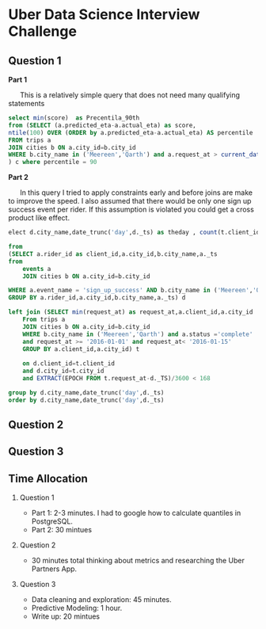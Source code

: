 # Uber Data Science Interview Challenge 

## Question 1
**Part 1**

&nbsp;&nbsp;&nbsp;&nbsp;&nbsp; This is a relatively simple query that does not need many qualifying statements

```sql
select min(score)  as Precentila_90th 
from (SELECT (a.predicted_eta-a.actual_eta) as score, 
ntile(100) OVER (ORDER by a.predicted_eta-a.actual_eta) AS percentile
FROM trips a
JOIN cities b ON a.city_id=b.city_id 
WHERE b.city_name in ('Meereen','Qarth') and a.request_at > current_date - 30
) c where percentile = 90
```

**Part 2**

&nbsp;&nbsp;&nbsp;&nbsp;&nbsp; In this query I tried to apply constraints early and before joins are make to improve the speed. I also assumed that there would be only one sign up success event per rider.  If this assumption is violated you could get a cross product like effect.    

```sql
elect d.city_name,date_trunc('day',d._ts) as theday , count(t.client_id) as num_rides, count(d.client_id) as num_events,div(100.0*count(t.city_id), count(d.client_id)) as Precent_Rides_Completed

from 
(SELECT a.rider_id as client_id,a.city_id,b.city_name,a._ts
from 
	events a	
 	JOIN cities b ON a.city_id=b.city_id

WHERE a.event_name = 'sign_up_success' AND b.city_name in ('Meereen','Qarth') AND a._ts >= '2016-01-01' and a._ts < '2016-01-08'
GROUP BY a.rider_id,a.city_id,b.city_name,a._ts) d

left join (SELECT min(request_at) as request_at,a.client_id,a.city_id
	From trips a
	JOIN cities b ON a.city_id=b.city_id 
	WHERE b.city_name in ('Meereen','Qarth') and a.status ='complete'
	and request_at >= '2016-01-01' and request_at< '2016-01-15' 
	GROUP BY a.client_id,a.city_id) t 
	
	on d.client_id=t.client_id 
	and d.city_id=t.city_id 
	and EXTRACT(EPOCH FROM t.request_at-d._TS)/3600 < 168	

group by d.city_name,date_trunc('day',d._ts)
order by d.city_name,date_trunc('day',d._ts)
```

## Question 2

## Question 3

## Time Allocation
 
 
1. Question 1
 
 	* Part 1: 2-3 minutes.  I had to google how to calculate quantiles in PostgreSQL. 
 	* Part 2: 30 mintues
2. Question 2
 	* 30 minutes total thinking about metrics and researching the Uber Partners App.

3. Question 3
 	* Data cleaning and exploration: 45 minutes.
 	* Predictive Modeling: 1 hour.  
 	* Write up: 20 mintues 
 	
 
 
 
 
 
 
 
